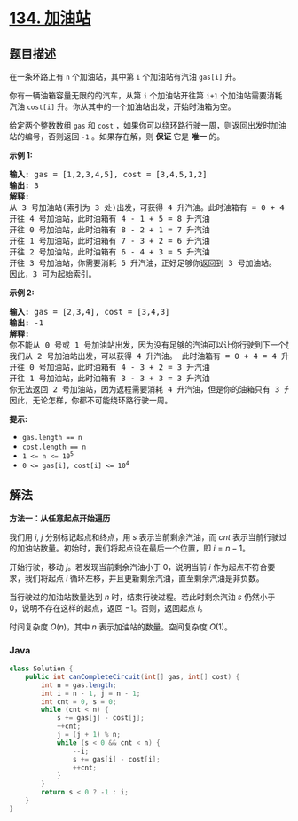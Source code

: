 # [134. 加油站](https://leetcode.cn/problems/gas-station)

## 题目描述

<p>在一条环路上有 <code>n</code>&nbsp;个加油站，其中第 <code>i</code>&nbsp;个加油站有汽油&nbsp;<code>gas[i]</code><em>&nbsp;</em>升。</p>

<p>你有一辆油箱容量无限的的汽车，从第<em> </em><code>i</code><em> </em>个加油站开往第<em> </em><code>i+1</code><em>&nbsp;</em>个加油站需要消耗汽油&nbsp;<code>cost[i]</code><em>&nbsp;</em>升。你从其中的一个加油站出发，开始时油箱为空。</p>

<p>给定两个整数数组 <code>gas</code> 和 <code>cost</code> ，如果你可以绕环路行驶一周，则返回出发时加油站的编号，否则返回 <code>-1</code> 。如果存在解，则 <strong>保证</strong> 它是 <strong>唯一</strong> 的。</p>

<p><strong>示例&nbsp;1:</strong></p>

<pre>
<strong>输入:</strong> gas = [1,2,3,4,5], cost = [3,4,5,1,2]
<strong>输出:</strong> 3
<strong>解释:
</strong>从 3 号加油站(索引为 3 处)出发，可获得 4 升汽油。此时油箱有 = 0 + 4 = 4 升汽油
开往 4 号加油站，此时油箱有 4 - 1 + 5 = 8 升汽油
开往 0 号加油站，此时油箱有 8 - 2 + 1 = 7 升汽油
开往 1 号加油站，此时油箱有 7 - 3 + 2 = 6 升汽油
开往 2 号加油站，此时油箱有 6 - 4 + 3 = 5 升汽油
开往 3 号加油站，你需要消耗 5 升汽油，正好足够你返回到 3 号加油站。
因此，3 可为起始索引。</pre>

<p><strong>示例 2:</strong></p>

<pre>
<strong>输入:</strong> gas = [2,3,4], cost = [3,4,3]
<strong>输出:</strong> -1
<strong>解释:
</strong>你不能从 0 号或 1 号加油站出发，因为没有足够的汽油可以让你行驶到下一个加油站。
我们从 2 号加油站出发，可以获得 4 升汽油。 此时油箱有 = 0 + 4 = 4 升汽油
开往 0 号加油站，此时油箱有 4 - 3 + 2 = 3 升汽油
开往 1 号加油站，此时油箱有 3 - 3 + 3 = 3 升汽油
你无法返回 2 号加油站，因为返程需要消耗 4 升汽油，但是你的油箱只有 3 升汽油。
因此，无论怎样，你都不可能绕环路行驶一周。</pre>

<p><strong>提示:</strong></p>

<ul>
	<li><code>gas.length == n</code></li>
	<li><code>cost.length == n</code></li>
	<li><code>1 &lt;= n &lt;= 10<sup>5</sup></code></li>
	<li><code>0 &lt;= gas[i], cost[i] &lt;= 10<sup>4</sup></code></li>
</ul>

## 解法

**方法一：从任意起点开始遍历**

我们用 $i$, $j$ 分别标记起点和终点，用 $s$ 表示当前剩余汽油，而 $cnt$ 表示当前行驶过的加油站数量。初始时，我们将起点设在最后一个位置，即 $i=n-1$。

开始行驶，移动 $j$。若发现当前剩余汽油小于 $0$，说明当前 $i$ 作为起点不符合要求，我们将起点 $i$ 循环左移，并且更新剩余汽油，直至剩余汽油是非负数。

当行驶过的加油站数量达到 $n$ 时，结束行驶过程。若此时剩余汽油 $s$ 仍然小于 $0$，说明不存在这样的起点，返回 $-1$。否则，返回起点 $i$。

时间复杂度 $O(n)$，其中 $n$ 表示加油站的数量。空间复杂度 $O(1)$。

### **Java**

```java
class Solution {
    public int canCompleteCircuit(int[] gas, int[] cost) {
        int n = gas.length;
        int i = n - 1, j = n - 1;
        int cnt = 0, s = 0;
        while (cnt < n) {
            s += gas[j] - cost[j];
            ++cnt;
            j = (j + 1) % n;
            while (s < 0 && cnt < n) {
                --i;
                s += gas[i] - cost[i];
                ++cnt;
            }
        }
        return s < 0 ? -1 : i;
    }
}
```
